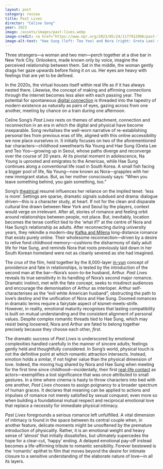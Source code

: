 ```yaml
---
layout: post
category: review
title: Past Lives
director: "Celine Song"
year: 2023
image: /assets/images/past-lives.webp
image-credit: <a href="https://www.npr.org/2023/05/24/1177912996/past-lives-is-a-story-about-love-and-choices">A24</a>
image-alt-text: "Hae Sung (left: Teo Yoo) and Nora (right: Greta Lee) stand across from one another on an empty New York City street. They stare wistfully into each other's eyes."
---
```


Three strangers—a woman and two men—perch together at a dive bar in New York City. Onlookers, made known only by voice, imagine the perceived relationship between them. Sat in the middle, the woman gently drags her gaze upwards before fixing it on us. Her eyes are heavy with feelings that are yet to be defined.

In the 2020s, the virtual houses itself within real life as if it has always nested there. Likewise, the concept of making and affirming connections through the internet becomes less alien with each passing year. The potential for spontaneous [digital connection](https://www.youtube.com/watch?v=FxzBvqY5PP0&ab_channel=DaftPunk) is threaded into the tapestry of modern existence as naturally as pairs of eyes, gazing across from one another, meeting by chance on a train during one afternoon.

Celine Song’s _Past Lives_ rests on themes of attachment, connection and reconnection in an era in which the digital and physical have become inseparable. Song revitalises the well-worn narrative of re-establishing personal ties from previous eras of life, aligned with this online accessibility we now place ourselves in. It initially focuses on two of the aforementioned bar characters—childhood sweethearts Na Young and Hae Sung (Greta Lee and Teo Yoo—growing up in Seoul, whose paths diverge and reconverge over the course of 20 years. At its pivotal moment in adolescence, Na Young is uprooted and emigrates to the Americas, while Hae Sung continues along a conventional life road in South Korea. A small fish facing a bigger pool of life, Na Young—now known as Nora—grapples with her new immigrant status. But, as her mother consciously says: “When you leave something behind, you gain something, too.”

Song’s [theatrical](https://www.screendaily.com/features/celine-song-talks-moving-from-theatre-to-film-for-past-lives-you-have-to-accept-the-chaos-on-the-day/5188978.article) resumé influences her reliance on the implied tenet: ‘less is more’. Settings are sparse, dramatic signals subdued and drama: dialogue driven—this is a character study, at heart. If not for the clean and disparate cultural line drawn between New York and Seoul by the players, context would verge on irrelevant. After all, stories of romance and feeling orbit around relationships between people, not place. But, inevitably, location becomes the tense conflict tied to the ‘what if?’ at the centre of Nora and Hae Sung’s relationship as adults. After reconnecting during university years, they rekindle a modern-day [Kafka and Milena](https://kafkamuseum.cz/en/franz-kafka/women/milena-jesenska/) long-distance romance that exists purely online. Their wholesome reconnection—driven by a desire to relive fond childhood memory—cushions the disharmony of daily adult life for Hae Sung, and reminds Nora that roots previously laid down in her South Korean homeland were not as cleanly severed as she had imagined.

The crux of the film, held together by the 8,000-layer [in-yun](https://en.wiktionary.org/wiki/%EC%9D%B8%EC%97%B0) concept of providence and fate in relationships, is tested by the introduction of the second man at the bar—Nora’s soon-to-be husband, Arthur. _Past Lives_ reveals its true sensitivity in its handling of Nora’s second major romance. Dramatic instinct, met with the fate concept, seeks to misdirect audiences and encourage the demonisation of Arthur as interloper. Arthur self-characterises as the “evil white American husband”, obstructing the path to love’s destiny and the unification of Nora and Hae Sung. Doomed romances in dramatic terms require a fairytale aspect of kismet-meets-strife. However, in reality, emotional maturity recognises that lasting compatibility is built on mutual understanding and the consistent alignment of personal values. Despite complex romantic threads tied to Hae Sung, which may resist being loosened, Nora and Arthur are fated to belong together precisely because they choose each other, _first_.

The dramatic success of _Past Lives_ is underscored by emotional complexities handled carefully in the manner of sincere adults; feelings gently held and thoughtfully considered. In Song’s world, physical touch is not the definitive point at which romantic attraction intersects. Instead, emotion holds a similar, if not higher value than the physical dimension of love. Indeed, the moving hug shared by Nora and Hae Sung when meeting for the first time since childhood—incidentally, their first [real-life contact](https://www.youtube.com/watch?v=9d4ObkmCJYs&t=7s&ab_channel=A24) as actors—exemplifies a lost significance that was once attributed to small gestures. In a time where cinema is hasty to throw characters into bed with one another, _Past Lives_ chooses to assign poignancy to a broader spectrum of human graces. It declares that meaning can be applied to actions and impulses of romance not merely satisfied by sexual conquest; even more so when building a foundational mutual respect and reciprocal emotional love that replace a necessity for immediate physical intimacy.

_Past Lives_ foregrounds a serious romance left unfulfilled. A vital dimension of intimacy is found in the space between its central couple when, in another feature, delicate moments might be unsoftened by the premature introduction of physicality. Rather, it is an emotional weight and heavy sense of ‘almost’ that initially dissatisfies, but ultimately supercedes the hope for a clear-cut, ‘happy’ ending. A delayed emotional pay-off instead becomes a life-affirming tribute to romantic sensibility. Forever bestowed is the ‘romantic’ epithet to film that moves beyond the desire for intimate closure to a sensitive understanding of the elaborate nature of love—in all its layers.
